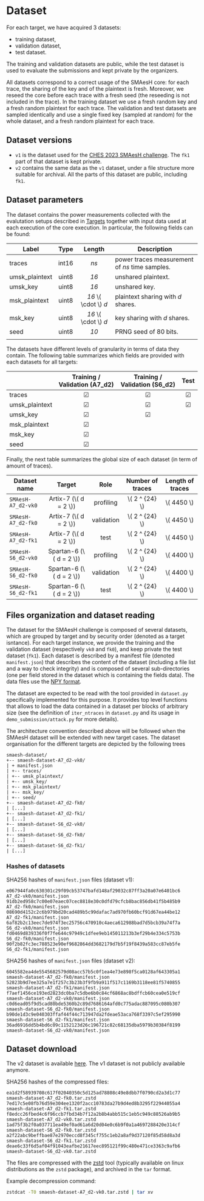 # Dataset

For each target, we have acquired 3 datasets:
- training dataset,
- validation dataset,
- test dataset.

The training and validation datasets are public, while the test dataset is used
to evaluate the submissions and kept private by the organizers.

All datasets correspond to a correct usage of the SMAesH core: for each trace,
the sharing of the key and of the plaintext is fresh.  Moreover, we reseed the
core before each trace with a fresh seed (the reseeding is not included in the
trace).  In the training dataset we use a fresh random key and a fresh random
plaintext for each trace.  The validation and test datasets are sampled
identically and use a single fixed key (sampled at random) for the whole
dataset, and a fresh random plaintext for each trace.

## Dataset versions

- `v1` is the dataset used for the [CHES 2023 SMAesH challenge](https://smaesh-challenge.simple-crypto.org). The `fk1` part of that dataset is kept private.
- `v2` contains the same data as the `v1` dataset, under a file structure more suitable for archival. All the parts of this dataset are public, including `fk1`.

## Dataset parameters

The dataset contains the power measurements collected with the evalutation setups described in [Targets](./targets.md)
together with input data used at each execution of the core
execution. In particular, the following fields can be found: 

| Label | Type | Length | Description |
| ---- | :----: | :----: | ---- |
| traces | int16 | *ns* | power traces measurement of *ns* time samples. | 
| umsk_plaintext | uint8 | *16* | unshared plaintext. |
| umsk_key | uint8 | *16* | unshared key. |
| msk_plaintext | uint8 | *16* \\( \cdot \\) *d*| plaintext sharing with *d* shares. | 
| msk_key | uint8 | *16* \\( \cdot \\) *d* | key sharing with *d* shares. |
| seed | uint8 | *10* | PRNG seed of 80 bits.|
| | | | |

The datasets have different levels of granularity in terms of data they contain. The 
following table summarizes which fields are provided with each datasets for all targets:

|      | Training / Validation (A7_d2) | Training / Validation (S6_d2) | Test |
| ---- | :----: | :----: | :----: |
| traces | &#x2611; | &#x2611; | &#x2611; |
| umsk_plaintext | &#x2611; | &#x2611; | &#x2611; |
| umsk_key | &#x2611; | &#x2611; | |
| msk_plaintext | &#x2611; | | |
| msk_key | &#x2611; | | |
| seed | &#x2611; | | |

Finally, the next table summarizes the global size of each dataset (in term of amount of traces).

| Dataset name | Target | Role | Number of traces | Length of traces |
| ---- | :----: | :----: | :----: | :----: |
| `SMAesH-A7_d2-vk0` | Artix-7 (\\( d = 2 \\)) | profiling | \\( 2 ^ {24} \\) | \\( 4450 \\) |
| `SMAesH-A7_d2-fk0` | Artix-7 (\\( d = 2 \\)) | validation | \\( 2 ^ {24} \\) | \\( 4450 \\) |
| `SMAesH-A7_d2-fk1` | Artix-7 (\\( d = 2 \\)) | test | \\( 2 ^ {24} \\) | \\( 4450 \\) |
| `SMAesH-S6_d2-vk0` | Spartan-6 (\\( d = 2 \\)) | profiling | \\( 2 ^ {24} \\) | \\( 4400 \\) |
| `SMAesH-S6_d2-fk0` | Spartan-6 (\\( d = 2 \\)) | validation | \\( 2 ^ {24} \\) | \\( 4400 \\) |
| `SMAesH-S6_d2-fk1` | Spartan-6 (\\( d = 2 \\)) | test | \\( 2 ^ {24} \\) | \\( 4400 \\) |

## Files organization and dataset reading

The dataset for the SMAesH challenge is
composed of several datasets, which are grouped by target and by security order
(denoted as a target isntance). For each target instance, we provide the training
and the validation dataset (respectively `vk0` and `fk0`), and keep private the test dataset (`fk1`).
Each dataset is
described by a manifest file (denoted `manifest.json`) that describes the
content of the dataset (including a file list and a way to check integrity) and
is composed of
several sub-directories (one per field stored in the dataset which is
containing the fields data).
The data files use the [NPY format](https://numpy.org/devdocs/reference/generated/numpy.lib.format.html).

The dataset are expected to be read with the tool
provided in `dataset.py` specifically implemented for this purpose. It
provides top level functions that allows to load the data contained in a
dataset per blocks of arbitrary size (see the definition of `iter_ntraces` in
`dataset.py` and its usage in `demo_submission/attack.py` for more details).

The architecture convention described above will be followed when the SMAesH
dataset will be extended with new target cases. The dataset organisation for the different targets 
are depicted by the following trees

```
smaesh-dataset/
+-- smaesh-dataset-A7_d2-vk0/
| + manifest.json
| +-- traces/
| +-- umsk_plaintext/
| +-- umsk_key/
| +-- msk_plaintext/
| +-- msk_key/
| +-- seed/
+-- smaesh-dataset-A7_d2-fk0/
| [...]
+-- smaesh-dataset-A7_d2-fk1/
| [...]
+-- smaesh-dataset-S6_d2-vk0/
| [...]
+-- smaesh-dataset-S6_d2-fk0/
| [...]
+-- smaesh-dataset-S6_d2-fk1/
| [...]
```

### Hashes of datasets

SHA256 hashes of `manifest.json` files (dataset v1):
```
e067944fa0c630301c29f09cb53747bafd148af29032c87ff3a20a07e6401bc6 A7_d2-vk0/manifest.json
91db2ed958c7c00e07eaec07cec8818e30c0dfd79cfcb8bac856db41f5b485b9 A7_d2-fk0/manifest.json
08690d4152c2c6b979bd20cad489b5c99dafac7ad970fb60bcf91d67ea44be12 A7_d2-fk1/manifest.json
6af82b2c13eec7de974f3ec25756c470910c4aeca612988bad7d5bcb39a74f7a S6_d2-vk0/manifest.json
fd0469d839336f0f7fe644c97949c1dfee9eb145011213b3ef29b4e334c5753b S6_d2-fk0/manifest.json
90f2b82fc3ec788523e90ef9682864dd3682179d7b5f19f8439a583cc87eb5fe S6_d2-fk1/manifest.json
```

SHA256 hashes of `manifest.json` files (dataset v2):
```
6045582ea4de5545682579d08acc57b5c0f1ea4e73e898f5ca0128af643305a1  smaesh-dataset-A7_d2-fk0/manifest.json
52823b9d7ee325a7e1f257c3b23b3f9fb9a911f517c1169b3118ee81f5740855  smaesh-dataset-A7_d2-fk1/manifest.json
f7aef1456ce193ed2823dc0ba7c5dbe6b0c84cf6868ac8bdffcb60cea0e519cf  smaesh-dataset-A7_d2-vk0/manifest.json
c0d6ead05f9d5cad80bde5360b2c89d7686164afd0c775adac887095c080b307  smaesh-dataset-S6_d2-fk0/manifest.json
b90de1d3c9e040303ffaf44f44c713947da2fdeae53aca768f3397c5ef295990  smaesh-dataset-S6_d2-fk1/manifest.json
36ad6916dd5b4bd6c09c1152123d26c196721c82c68135dba5979b30384f8199  smaesh-dataset-S6_d2-vk0/manifest.json
```

## Dataset download

The v2 dataset is available [here](https://dx.doi.org/10.3217/bk4fx-rbh46).
The v1 dataset is not publicly available anymore.

SHA256 hashes of the compressed files:
```
ea1d2f58939708c617f02040350c5d125ad78808c49e8dbb7f0790cd2a3d1c77  smaesh-dataset-A7_d2-fk0.tar.zstd
7ed17c5e08fb76d59e304ee1320f2acc10783da27b9d4ed8b3295f22944055a4  smaesh-dataset-A7_d2-fk1.tar.zstd
f8edcc26fbed4c6f96ccb7fbd34b7f12a2b8b4abb515c1eb5c949c88526ab9b5  smaesh-dataset-A7_d2-vk0.tar.zstd
1ad75f3b2f0a037711ea49ef0ad61a6d20d04e0c6b9f0a1a4697288420e314cf  smaesh-dataset-S6_d2-fk0.tar.zstd
a2f22abc9beffbae87e2970eccd8f345cf755c1eb2a8af9d37120f85d58d8a3d  smaesh-dataset-S6_d2-fk1.tar.zstd
deae6c33f6d5af04f91043eafbe21617eec895121f99c480e471ce3363c9afb6  smaesh-dataset-S6_d2-vk0.tar.zstd
```

The files are compressed with the [zstd](http://facebook.github.io/zstd/) tool
(typically available on linux distributions as the `zstd` package), and
archived in the `tar` format.

Example decompression command:
```bash
zstdcat -T0 smaesh-dataset-A7_d2-vk0.tar.zstd | tar xv
```
